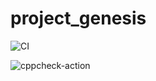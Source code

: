 # project_genesis
![CI](https://github.com/99002673/project_genesis/workflows/CI/badge.svg?branch=master)

![cppcheck-action](https://github.com/99002673/project_genesis/workflows/cppcheck-action/badge.svg?branch=master)
